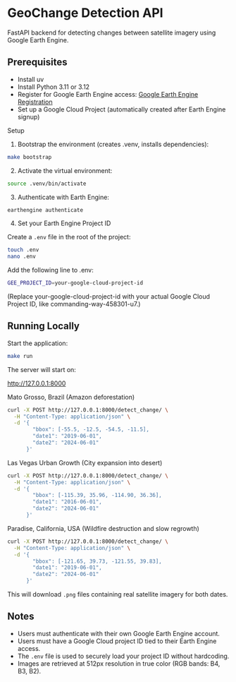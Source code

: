 # GeoChange Detection API
FastAPI backend for detecting changes between satellite imagery using Google Earth Engine.

## Prerequisites
- Install uv
- Install Python 3.11 or 3.12
- Register for Google Earth Engine access: [Google Earth Engine Registration](https://signup.earthengine.google.com/)
- Set up a Google Cloud Project (automatically created after Earth Engine signup)

Setup
1. Bootstrap the environment (creates .venv, installs dependencies):
```bash
make bootstrap
```

2. Activate the virtual environment:
```bash
source .venv/bin/activate
```

3. Authenticate with Earth Engine:
```bash
earthengine authenticate
```

4. Set your Earth Engine Project ID

Create a ```.env``` file in the root of the project:
```bash
touch .env
nano .env
```

Add the following line to .env:
```bash
GEE_PROJECT_ID=your-google-cloud-project-id
```

(Replace your-google-cloud-project-id with your actual Google Cloud Project ID, like commanding-way-458301-u7.)

## Running Locally
Start the application:
```bash
make run
```

The server will start on:

http://127.0.0.1:8000

Mato Grosso, Brazil (Amazon deforestation)
```bash
curl -X POST http://127.0.0.1:8000/detect_change/ \
  -H "Content-Type: application/json" \
  -d '{
        "bbox": [-55.5, -12.5, -54.5, -11.5],
        "date1": "2019-06-01",
        "date2": "2024-06-01"
      }'
```

Las Vegas Urban Growth (City expansion into desert)

```bash
curl -X POST http://127.0.0.1:8000/detect_change/ \
  -H "Content-Type: application/json" \
  -d '{
        "bbox": [-115.39, 35.96, -114.90, 36.36],
        "date1": "2016-06-01",
        "date2": "2024-06-01"
      }'
```

Paradise, California, USA (Wildfire destruction and slow regrowth)

```bash
curl -X POST http://127.0.0.1:8000/detect_change/ \
  -H "Content-Type: application/json" \
  -d '{
        "bbox": [-121.65, 39.73, -121.55, 39.83],
        "date1": "2019-06-01",
        "date2": "2024-06-01"
      }'
```

This will download ```.png``` files containing real satellite imagery for both dates.

## Notes
- Users must authenticate with their own Google Earth Engine account.
- Users must have a Google Cloud project ID tied to their Earth Engine access.
- The ```.env``` file is used to securely load your project ID without hardcoding.
- Images are retrieved at 512px resolution in true color (RGB bands: B4, B3, B2).
